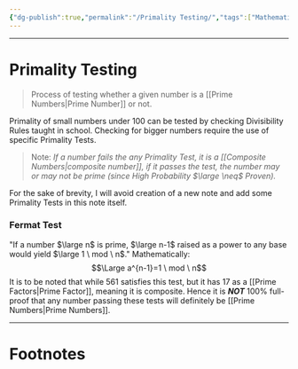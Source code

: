 ```yaml
---
{"dg-publish":true,"permalink":"/Primality Testing/","tags":["Mathematics"]}
---
```



---
# Primality Testing
> Process of testing whether a given number is a [[Prime Numbers\|Prime Number]] or not.

Primality of small numbers under 100 can be tested by checking Divisibility Rules taught in school. Checking for bigger numbers require the use of specific Primality Tests. 

> Note: *If a number fails the any Primality Test, it is a [[Composite Numbers\|composite number]], if it passes the test, the number may or may not be prime (since High Probability $\large \neq$ Proven).*

For the sake of brevity, I will avoid creation of a new note and add some Primality Tests in this note itself.

### Fermat Test
"If a number $\large n$ is prime, $\large n-1$ raised as a power to any base would yield $\large 1 \ mod \ n$."
Mathematically: $$\Large a^{n-1}=1 \ mod \ n$$It is to be noted that while 561 satisfies this test, but it has 17 as a [[Prime Factors\|Prime Factor]], meaning it is composite. Hence it is ***NOT*** 100% full-proof that any number passing these tests will definitely be [[Prime Numbers\|Prime Numbers]].

---
# Footnotes